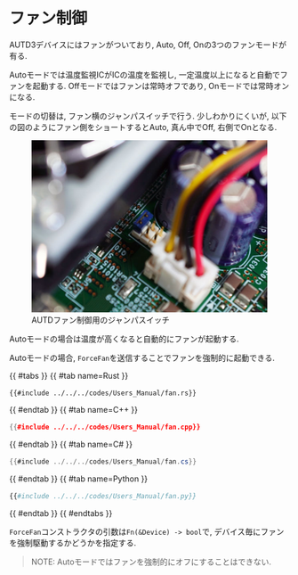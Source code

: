 # ファン制御
  
AUTD3デバイスにはファンがついており, Auto, Off, Onの3つのファンモードが有る. 

Autoモードでは温度監視ICがICの温度を監視し, 一定温度以上になると自動でファンを起動する.
Offモードではファンは常時オフであり, Onモードでは常時オンになる. 

モードの切替は, ファン横のジャンパスイッチで行う. 少しわかりにくいが, 以下の図のようにファン側をショートするとAuto, 真ん中でOff, 右側でOnとなる.

<figure>
    <img src="../../fig/Users_Manual/fan.jpg"/>
    <figcaption>AUTDファン制御用のジャンパスイッチ</figcaption>
</figure>

Autoモードの場合は温度が高くなると自動的にファンが起動する.

Autoモードの場合, `ForceFan`を送信することでファンを強制的に起動できる.

{{ #tabs }}
{{ #tab name=Rust }}
```rust,edition2024
{{#include ../../../codes/Users_Manual/fan.rs}}
```
{{ #endtab }}
{{ #tab name=C++ }}
```cpp
{{#include ../../../codes/Users_Manual/fan.cpp}}
```
{{ #endtab }}
{{ #tab name=C# }}
```cs
{{#include ../../../codes/Users_Manual/fan.cs}}
```
{{ #endtab }}
{{ #tab name=Python }}
```python
{{#include ../../../codes/Users_Manual/fan.py}}
```
{{ #endtab }}
{{ #endtabs }}

`ForceFan`コンストラクタの引数は`Fn(&Device) -> bool`で, デバイス毎にファンを強制駆動するかどうかを指定する.

> NOTE: Autoモードではファンを強制的にオフにすることはできない.
